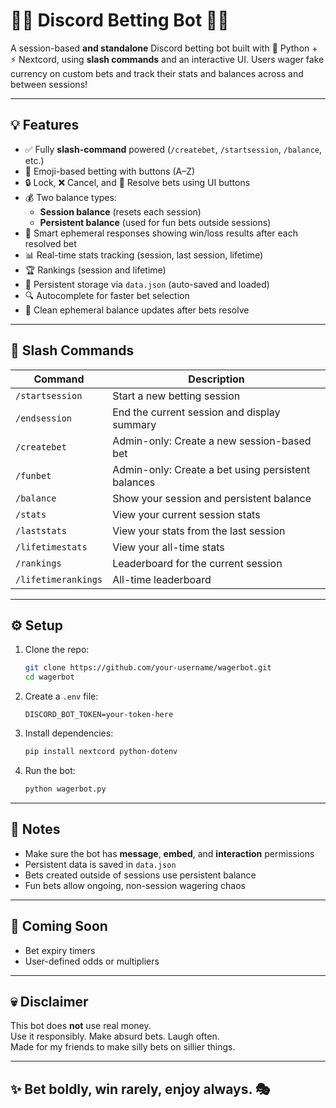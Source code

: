 # 🎲✨ Discord Betting Bot 🎰🔥

A session-based **and standalone** Discord betting bot built with 🐍 Python + ⚡ Nextcord, using **slash commands** and an interactive UI. Users wager fake currency on custom bets and track their stats and balances across and between sessions!

---

## 💡 Features

- ✅ Fully **slash-command** powered (`/createbet`, `/startsession`, `/balance`, etc.)
- 🎯 Emoji-based betting with buttons (A–Z)
- 🔒 Lock, ❌ Cancel, and 🏁 Resolve bets using UI buttons
- 💰 Two balance types: 
  - **Session balance** (resets each session)
  - **Persistent balance** (used for fun bets outside sessions)
- 🧠 Smart ephemeral responses showing win/loss results after each resolved bet
- 📊 Real-time stats tracking (session, last session, lifetime)
- 🏆 Rankings (session and lifetime)
- 📂 Persistent storage via `data.json` (auto-saved and loaded)
- 🔍 Autocomplete for faster bet selection
- 🤫 Clean ephemeral balance updates after bets resolve

---

## 🚀 Slash Commands

| Command               | Description                                          |
|------------------------|------------------------------------------------------|
| `/startsession`        | Start a new betting session                         |
| `/endsession`          | End the current session and display summary         |
| `/createbet`           | Admin-only: Create a new session-based bet          |
| `/funbet`              | Admin-only: Create a bet using persistent balances  |
| `/balance`             | Show your session and persistent balance            |
| `/stats`               | View your current session stats                     |
| `/laststats`           | View your stats from the last session               |
| `/lifetimestats`       | View your all-time stats                            |
| `/rankings`            | Leaderboard for the current session                 |
| `/lifetimerankings`    | All-time leaderboard                                |

---

## ⚙️ Setup

1. Clone the repo:
   ```bash
   git clone https://github.com/your-username/wagerbot.git
   cd wagerbot
   ```

2. Create a `.env` file:
   ```env
   DISCORD_BOT_TOKEN=your-token-here
   ```

3. Install dependencies:
   ```bash
   pip install nextcord python-dotenv
   ```

4. Run the bot:
   ```bash
   python wagerbot.py
   ```

---

## 🧠 Notes

- Make sure the bot has **message**, **embed**, and **interaction** permissions
- Persistent data is saved in `data.json`
- Bets created outside of sessions use persistent balance
- Fun bets allow ongoing, non-session wagering chaos

---

## 📅 Coming Soon

- Bet expiry timers
- User-defined odds or multipliers

---

## 💀 Disclaimer

This bot does **not** use real money.  
Use it responsibly. Make absurd bets. Laugh often.  
Made for my friends to make silly bets on sillier things.

---

## ✨ Bet boldly, win rarely, enjoy always. 🎭
